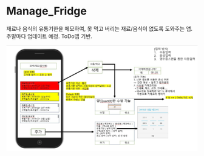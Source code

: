 # Manage_Fridge
재료나 음식의 유통기한을 메모하여, 못 먹고 버리는 재료/음식이 없도록 도와주는 앱. 주말마다 업데이트 예정.
ToDo앱 기반.

![initial](https://github.com/pakminseok/Manage_Fridge/blob/master/howToImage/requirement.JPG)
